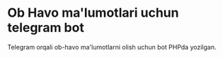 # Ob Havo ma'lumotlari uchun telegram bot
Telegram orqali ob-havo ma'lumotlarni olish uchun bot
PHPda yozilgan.
